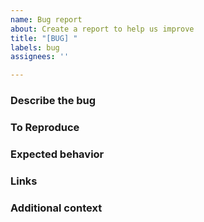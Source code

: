 ```yaml
---
name: Bug report
about: Create a report to help us improve
title: "[BUG] "
labels: bug
assignees: ''

---
```


### Describe the bug

<!-- A clear and concise description of what the bug is. -->

### To Reproduce

<!-- 
Steps to reproduce the behavior:
-->

### Expected behavior

<!--
A clear and concise description of what you expected to happen.
-->

### Links

<!--
If applicable, add links to help explain your problem.
GitHub PR/Hal Build/Deploy
-->

### Additional context

<!-- 
Add any other context about the problem here.
-->